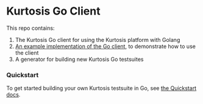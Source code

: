 Kurtosis Go Client
==================
This repo contains:

1. The Kurtosis Go client for using the Kurtosis platform with Golang
2. [An example implementation of the Go client](./testsuite), to demonstrate how to use the client
3. A generator for building new Kurtosis Go testsuites

### Quickstart
To get started building your own Kurtosis testsuite in Go, see [the Quickstart docs](https://docs.kurtosistech.com/quickstart.html).
